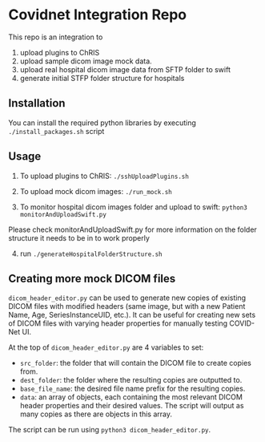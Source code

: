 # Covidnet Integration Repo

This repo is an integration to 
1. upload plugins to ChRIS
2. upload sample dicom image mock data. 
3. upload real hospital dicom image data from SFTP folder to swift
4. generate initial STFP folder structure for hospitals

## Installation

You can install the required python libraries by executing `./install_packages.sh` script

## Usage

1. To upload plugins to ChRIS: `./sshUploadPlugins.sh`

2. To upload mock dicom images: `./run_mock.sh`

3. To monitor hospital dicom images folder and upload to swift: `python3 monitorAndUploadSwift.py`

Please check monitorAndUploadSwift.py for more information on the folder structure it needs to be in to work properly 

4. run `./generateHospitalFolderStructure.sh`

## Creating more mock DICOM files

`dicom_header_editor.py` can be used to generate new copies of existing DICOM files with modified headers (same image, but with a new Patient Name, Age, SeriesInstanceUID, etc.). It can be useful for creating new sets of DICOM files with varying header properties for manually testing COVID-Net UI.

At the top of `dicom_header_editor.py` are 4 variables to set:

* `src_folder`: the folder that will contain the DICOM file to create copies from.
* `dest_folder`: the folder where the resulting copies are outputted to.
* `base_file_name`: the desired file name prefix for the resulting copies.
* `data`: an array of objects, each containing the most relevant DICOM header properties and their desired values. The script will output as many copies as there are objects in this array.

The script can be run using `python3 dicom_header_editor.py`.